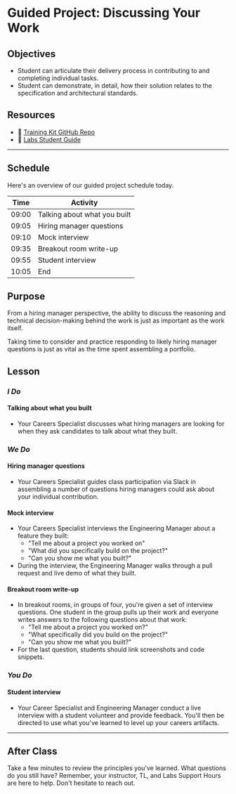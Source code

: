 # Guided Project: Discussing Your Work

## Objectives

* Student can articulate their delivery process in contributing to and completing individual tasks.
* Student can demonstrate, in detail, how their solution relates to the specification and architectural standards.

## Resources

* 🐙 [Training Kit GitHub Repo](https://github.com/LambdaSchool/labs-curriculum)
* 🐙 [Labs Student Guide](https://www.notion.so/lambdaschool/Labs-25-Student-Guide-7be23f8048ca4d2eae69a06f4613f67a)

----

## Schedule

Here's an overview of our guided project schedule today.

| Time       | Activity                        |
| ---------- | ------------------------------- |
| 09:00      | Talking about what you built    |
| 09:05      | Hiring manager questions        |
| 09:10      | Mock interview                  |
| 09:35      | Breakout room write-up          |
| 09:55      | Student interview               |
| 10:05      | End                             |

## Purpose

From a hiring manager perspective, the ability to discuss the reasoning and technical decision-making behind the work is just as important as the work itself.

Taking time to consider and practice responding to likely hiring manager questions is just as vital as the time spent assembling a portfolio.

## Lesson

### *I Do*

#### Talking about what you built

* Your Careers Specialist discusses what hiring managers are looking for when they ask candidates to talk about what they built.

### *We Do*

#### Hiring manager questions

* Your Careers Specialist guides class participation via Slack in assembling a number of questions hiring managers could ask about your individual contribution.

#### Mock interview

* Your Careers Specialist interviews the Engineering Manager about a feature they built:
  * "Tell me about a project you worked on"
  * "What did you specifically build on the project?"
  * "Can you show me what you built?"
* During the interview, the Engineering Manager walks through a pull request and live demo of what they built.

#### Breakout room write-up

* In breakout rooms, in groups of four, you're given a set of interview questions. One student in the group pulls up their work and everyone writes answers to the following questions about that work:
  * "Tell me about a project you worked on?"
  * "What specifically did you build on the project?"
  * "Can you show me what you built?"
* For the last question, students should link screenshots and code snippets.

### *You Do*

#### Student interview

* Your Career Specialist and Engineering Manager conduct a live interview with a student volunteer and provide feedback. You'll then be directed to use what you've learned to level up your careers artifacts.

----

## After Class

Take a few minutes to review the principles you've learned. What questions do you still have? Remember, your instructor, TL, and Labs Support Hours are here to help. Don't hesitate to reach out.
